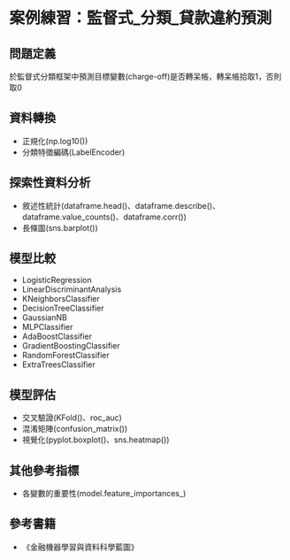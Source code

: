 # 案例練習：監督式_分類_貸款違約預測
## 問題定義
於監督式分類框架中預測目標變數(charge-off)是否轉呆帳，轉呆帳拾取1，否則取0

## 資料轉換
- 正規化(np.log10())
- 分類特徵編碼(LabelEncoder)

## 探索性資料分析
- 敘述性統計(dataframe.head()、dataframe.describe()、dataframe.value_counts()、dataframe.corr())
- 長條圖(sns.barplot())
## 模型比較
- LogisticRegression
- LinearDiscriminantAnalysis
- KNeighborsClassifier
- DecisionTreeClassifier
- GaussianNB
- MLPClassifier
- AdaBoostClassifier
- GradientBoostingClassifier
- RandomForestClassifier
- ExtraTreesClassifier
## 模型評估
- 交叉驗證(KFold()、roc_auc)
- 混淆矩陣(confusion_matrix())
- 視覺化(pyplot.boxplot()、sns.heatmap())
## 其他參考指標
- 各變數的重要性(model.feature_importances_)
## 參考書籍
-   《金融機器學習與資料科學藍圖》